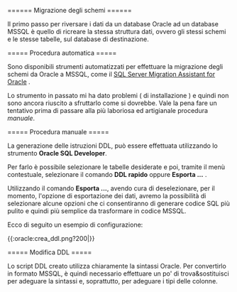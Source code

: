 ====== Migrazione degli schemi ======

Il primo passo per riversare i dati da un database Oracle ad un database MSSQL è quello di ricreare la stessa struttura dati, ovvero gli stessi schemi e le stesse tabelle, sul database di destinazione.

===== Procedura automatica =====

Sono disponibili strumenti automatizzati per effettuare la migrazione degli schemi da Oracle a MSSQL, come il 
[SQL Server Migration Assistant for Oracle](https://msdn.microsoft.com/en-us/library/hh313159.aspx) .

Lo strumento in passato mi ha dato problemi ( di installazione ) e quindi non sono ancora riuscito a sfruttarlo come si dovrebbe. Vale la pena fare un tentativo prima di passare alla più laboriosa ed artigianale procedura *manuale*.



===== Procedura manuale =====

La generazione delle istruzioni DDL, può essere effettuata utilizzando lo strumento **Oracle SQL Developer**.

Per farlo è possibile selezionare le tabelle desiderate e poi, tramite il menù contestuale, selezionare il comando **DDL rapido** oppure **Esporta ...** .

Utilizzando il comando **Esporta ...**, avendo cura di deselezionare, per il momento, l'opzione di esportazione dei dati, avremo la possibilità di selezionare alcune opzioni che ci consentiranno di generare codice SQL più pulito e quindi più semplice da trasformare in codice MSSQL.

Ecco di seguito un esempio di configurazione:

{{:oracle:crea_ddl.png?200|}}

===== Modifica DDL =====

Lo script DDL creato utilizza chiaramente la sintassi Oracle. Per convertirlo in formato MSSQL, è quindi necessario effettuare un po' di trova&sostituisci per adeguare la sintassi e, soprattutto, per adeguare i tipi delle colonne.


